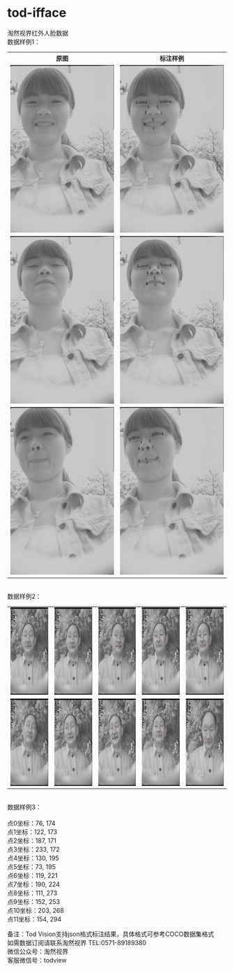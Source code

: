 # tod-ifface
淘然视界红外人脸数据
<br>数据样例1：<br>
<table>
  <tr>
    <th>原图</th>
    <th>标注样例</th>
  </tr>
  <tr>
    <td> <img src="https://github.com/tubceanhlj/tod-ifface/blob/master/imgs/2010_4_27_6_41_29.jpg" width="239" height="384" /> </td>
    <td> <img src="https://github.com/tubceanhlj/tod-ifface/blob/master/imgs/2010_4_27_6_41_29.jpg.jpg" width="239" height="384" /> </td>
  </tr>
  <tr>
    <td> <img src="https://github.com/tubceanhlj/tod-ifface/blob/master/imgs/2010_4_27_6_42_27.jpg" width="239" height="384" /> </td>
    <td> <img src="https://github.com/tubceanhlj/tod-ifface/blob/master/imgs/2010_4_27_6_42_27.jpg.jpg" width="239" height="384" /> </td>
  </tr>
  <tr>
    <td> <img src="https://github.com/tubceanhlj/tod-ifface/blob/master/imgs/2010_4_27_6_42_3.jpg" width="239" height="384" /> </td>
    <td> <img src="https://github.com/tubceanhlj/tod-ifface/blob/master/imgs/2010_4_27_6_42_3.jpg.jpg" width="239" height="384" /> </td>
  </tr>      
</table>
      
<br>数据样例2：<br>
<table>
  <tr>
     <td> <img src="https://github.com/tubceanhlj/tod-ifface/blob/master/imgs/46755871148608171890.jpg.jpg" width="100" height="200" /> </td>
     <td> <img src="https://github.com/tubceanhlj/tod-ifface/blob/master/imgs/46755871148656641390.jpg.jpg" width="100" height="200" /> </td>
     <td> <img src="https://github.com/tubceanhlj/tod-ifface/blob/master/imgs/46755871148812739590.jpg.jpg" width="100" height="200"  /> </td>
     <td> <img src="https://github.com/tubceanhlj/tod-ifface/blob/master/imgs/46755871148967581120.jpg.jpg" width="100" height="200" /> </td>
     <td> <img src="https://github.com/tubceanhlj/tod-ifface/blob/master/imgs/46755871148984474650.jpg.jpg" width="100" height="200"  /> </td>
  </tr>
  <tr>
     <td> <img src="https://github.com/tubceanhlj/tod-ifface/blob/master/imgs/46755871149314550840.jpg.jpg" width="100" height="200" /> </td>
     <td> <img src="https://github.com/tubceanhlj/tod-ifface/blob/master/imgs/46755871149495257620.jpg.jpg" width="100" height="200" /> </td>
     <td> <img src="https://github.com/tubceanhlj/tod-ifface/blob/master/imgs/46755871149522347730.jpg.jpg" width="100" height="200"  /> </td>
     <td> <img src="https://github.com/tubceanhlj/tod-ifface/blob/master/imgs/46755871149689867360.jpg.jpg" width="100" height="200"  /> </td>
     <td> <img src="https://github.com/tubceanhlj/tod-ifface/blob/master/imgs/46755871149714221410.jpg.jpg" width="100" height="200"  /> </td>
  </tr>
 
</table>

<br>数据样例3：<br>    
点0坐标：76, 174<br> 
点1坐标：122, 173<br> 
点2坐标：187, 171<br> 
点3坐标：233, 172<br> 
点4坐标：130, 195<br> 
点5坐标：73, 195<br> 
点6坐标：119, 221<br> 
点7坐标：190, 224<br> 
点8坐标：111, 273<br> 
点9坐标：152, 253<br> 
点10坐标：203, 268<br> 
点11坐标：154, 294<br> 

备注：Tod Vision支持json格式标注结果，具体格式可参考COCO数据集格式<br> 
如需数据订阅请联系淘然视界 TEL:0571-89189380<br> 
微信公众号：淘然视界<br> 
客服微信号：todview<br> 
      
